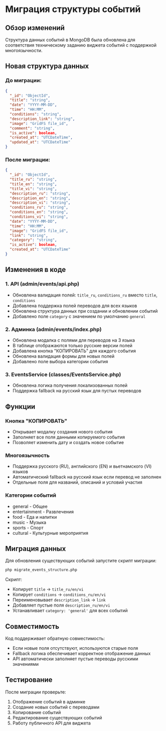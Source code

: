 # Миграция структуры событий

## Обзор изменений

Структура данных событий в MongoDB была обновлена для соответствия техническому заданию виджета событий с поддержкой многоязычности.

## Новая структура данных

### До миграции:
```json
{
  "_id": "ObjectId",
  "title": "string",
  "date": "YYYY-MM-DD",
  "time": "HH:MM",
  "conditions": "string",
  "description_link": "string",
  "image": "GridFS file_id",
  "comment": "string",
  "is_active": boolean,
  "created_at": "UTCDateTime",
  "updated_at": "UTCDateTime"
}
```

### После миграции:
```json
{
  "_id": "ObjectId",
  "title_ru": "string",
  "title_en": "string",
  "title_vi": "string",
  "description_ru": "string",
  "description_en": "string",
  "description_vi": "string",
  "conditions_ru": "string",
  "conditions_en": "string",
  "conditions_vi": "string",
  "date": "YYYY-MM-DD",
  "time": "HH:MM",
  "image": "GridFS file_id",
  "link": "string",
  "category": "string",
  "is_active": boolean,
  "created_at": "UTCDateTime"
}
```

## Изменения в коде

### 1. API (admin/events/api.php)
- Обновлена валидация полей: `title_ru`, `conditions_ru` вместо `title`, `conditions`
- Добавлена поддержка полей переводов для всех языков
- Обновлена структура данных при создании и обновлении событий
- Добавлено поле `category` с значением по умолчанию `general`

### 2. Админка (admin/events/index.php)
- Обновлена модалка с полями для переводов на 3 языка
- В таблице отображаются только русские версии полей
- Добавлена кнопка "КОПИРОВАТЬ" для каждого события
- Обновлена валидация формы для новых полей
- Добавлено поле выбора категории события

### 3. EventsService (classes/EventsService.php)
- Обновлена логика получения локализованных полей
- Поддержка fallback на русский язык для пустых переводов

## Функции

### Кнопка "КОПИРОВАТЬ"
- Открывает модалку создания нового события
- Заполняет все поля данными копируемого события
- Позволяет изменить дату и создать новое событие

### Многоязычность
- Поддержка русского (RU), английского (EN) и вьетнамского (VI) языков
- Автоматический fallback на русский язык если перевод не заполнен
- Отдельные поля для названий, описаний и условий участия

### Категории событий
- general - Общее
- entertainment - Развлечения  
- food - Еда и напитки
- music - Музыка
- sports - Спорт
- cultural - Культурные мероприятия

## Миграция данных

Для обновления существующих событий запустите скрипт миграции:

```bash
php migrate_events_structure.php
```

Скрипт:
- Копирует `title` → `title_ru/en/vi`
- Копирует `conditions` → `conditions_ru/en/vi`
- Переименовывает `description_link` → `link`
- Добавляет пустые поля `description_ru/en/vi`
- Устанавливает `category: 'general'` для всех событий

## Совместимость

Код поддерживает обратную совместимость:
- Если новые поля отсутствуют, используются старые поля
- Fallback логика обеспечивает корректное отображение данных
- API автоматически заполняет пустые переводы русскими значениями

## Тестирование

После миграции проверьте:
1. Отображение событий в админке
2. Создание новых событий с переводами
3. Копирование событий
4. Редактирование существующих событий
5. Работу публичного API для виджета
